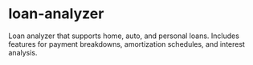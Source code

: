 # loan-analyzer
Loan analyzer that supports home, auto, and personal loans. Includes features for payment breakdowns, amortization schedules, and interest analysis.
